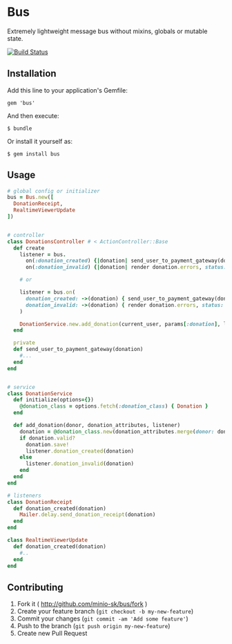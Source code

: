 # Bus

Extremely lightweight message bus without mixins, globals or mutable state.

[![Build Status](https://travis-ci.org/minio-sk/bus.png)](https://travis-ci.org/minio-sk/bus)

## Installation

Add this line to your application's Gemfile:

    gem 'bus'

And then execute:

    $ bundle

Or install it yourself as:

    $ gem install bus

## Usage

```ruby
# global config or initializer
bus = Bus.new([
  DonationReceipt,
  RealtimeViewerUpdate
])


# controller
class DonationsController # < ActionController::Base
  def create
    listener = bus.
      on(:donation_created) {|donation| send_user_to_payment_gateway(donation) }.
      on(:donation_invalid) {|donation| render donation.errors, status: :bad_request }

    # or

    listener = bus.on(
      donation_created: ->(donation) { send_user_to_payment_gateway(donation) },
      donation_invalid: ->(donation) { render donation.errors, status: :bad_request }
    )

    DonationService.new.add_donation(current_user, params[:donation], listener)
  end

  private
  def send_user_to_payment_gateway(donation)
    #...
  end
end


# service
class DonationService
  def initialize(options={})
    @donation_class = options.fetch(:donation_class) { Donation }
  end

  def add_donation(donor, donation_attributes, listener)
    donation = @donation_class.new(donation_attributes.merge(donor: donor))
    if donation.valid?
      donation.save!
      listener.donation_created(donation)
    else
      listener.donation_invalid(donation)
    end
  end
end

# listeners
class DonationReceipt
  def donation_created(donation)
    Mailer.delay.send_donation_receipt(donation)
  end
end

class RealtimeViewerUpdate
  def donation_created(donation)
    #..
  end
end
```

## Contributing

1. Fork it ( http://github.com/minio-sk/bus/fork )
2. Create your feature branch (`git checkout -b my-new-feature`)
3. Commit your changes (`git commit -am 'Add some feature'`)
4. Push to the branch (`git push origin my-new-feature`)
5. Create new Pull Request
